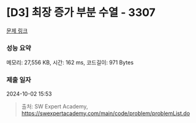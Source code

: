 # [D3] 최장 증가 부분 수열 - 3307 

[문제 링크](https://swexpertacademy.com/main/code/problem/problemDetail.do?contestProbId=AWBOKg-a6l0DFAWr) 

### 성능 요약

메모리: 27,556 KB, 시간: 162 ms, 코드길이: 971 Bytes

### 제출 일자

2024-10-02 15:53



> 출처: SW Expert Academy, https://swexpertacademy.com/main/code/problem/problemList.do